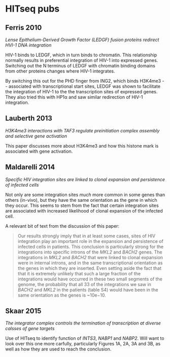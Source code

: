 # HITseq pubs

## Ferris 2010
*Lense Epithelium-Derived Growth Factor (LEDGF) fusion proteins redirect HVI-1 DNA integration*

HIV-1 binds to LEDGF, which in turn binds to chromatin. This relationship normally results in preferential integration of HIV-1 into expressed genes. Switching out the N terminus of LEDGF with chromatin binding domains from other proteins changes where HIV-1 integrates.

By switching this out for the PHD finger from ING2, which binds H3K4me3 -- associated with transcriptional start sites, LEDGF was shown to facilitate the integration of HIV-1 to the the transcription sites of expressed genes. They also tried this with HP1α and saw similar redirection of HIV-1 integration.

## Lauberth 2013
*H3K4me3 interactions with TAF3 regulate preinitiation complex assembly and selective gene activation*

This paper discusses more about H3K4me3 and how this histone mark is associated with gene activation.

## Maldarelli 2014
*Specific HIV integration sites are linked to clonal expansion and persistence of infected cells*

Not only are some integration sites _much_ more common in some genes than others (in-vivo), but they have the same orientation as the gene in which they occur. This seems to stem from the fact that certain integration sites are associated with increased likelihood of clonal expansion of the infected cell.

A relevant bit of text from the discussion of this paper:
> Our results strongly imply that in at least some cases, sites of HIV integration play an important role in the expansion and persistence of infected cells in patients. This conclusion is particularly strong for the integrations into specific introns of the _MKL2_ and _BACH2_ genes. The integrations in _MKL2_ and _BACH2_ that were linked to clonal expansion were in internal introns, and in the same transcriptional orientation as the genes in which they are inserted. Even setting aside the fact that that it is extremely unlikely that such a large fraction of the integrations would have occurred in these two small segments of the genome, the probability that all 33 of the integrations we saw in _BACH2_ and _MKL2_ in the patients (table S4) would have been in the same orientation as the genes is ~10e−10.

## Skaar 2015
*The integrator complex controls the termination of transcription at diverse calsses of gene targets*

Use of HITseq to identify function of _INTS3_, _NABP1_ and _NABP2_. Will want to look over this one more carfully, particularly Figures 1A, 2A, 3A and 3B, as well as how they are used to reach the conclusion.

